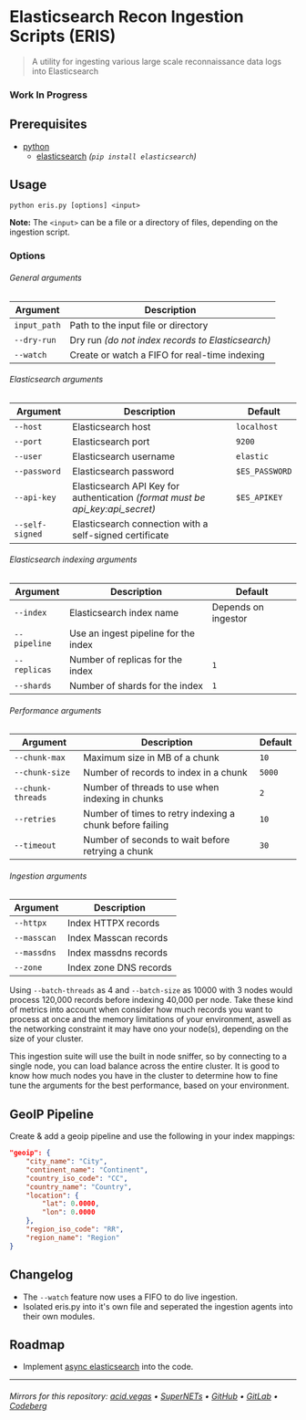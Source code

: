 # Elasticsearch Recon Ingestion Scripts (ERIS)
> A utility for ingesting various large scale reconnaissance data logs into Elasticsearch

### Work In Progress

## Prerequisites
- [python](https://www.python.org/)
    - [elasticsearch](https://pypi.org/project/elasticsearch/) *(`pip install elasticsearch`)*

## Usage
```shell
python eris.py [options] <input>
```
**Note:** The `<input>` can be a file or a directory of files, depending on the ingestion script.

### Options
###### General arguments
| Argument          | Description                                                    |
|-------------------|----------------------------------------------------------------|
| `input_path`      | Path to the input file or directory                            |
| `--dry-run`       | Dry run *(do not index records to Elasticsearch)*              |
| `--watch`         | Create or watch a FIFO for real-time indexing                  |

###### Elasticsearch arguments
| Argument          | Description                                                                    | Default        |
|-------------------|--------------------------------------------------------------------------------|----------------|
| `--host`          | Elasticsearch host                                                             | `localhost`    |
| `--port`          | Elasticsearch port                                                             | `9200`         |
| `--user`          | Elasticsearch username                                                         | `elastic`      |
| `--password`      | Elasticsearch password                                                         | `$ES_PASSWORD` |
| `--api-key`       | Elasticsearch API Key for authentication *(format must be api_key:api_secret)* | `$ES_APIKEY`   |
| `--self-signed`   | Elasticsearch connection with a self-signed certificate                        |                |

###### Elasticsearch indexing arguments
| Argument          | Description                          | Default             |
|-------------------|--------------------------------------|---------------------|
| `--index`         | Elasticsearch index name             | Depends on ingestor |
| `--pipeline`      | Use an ingest pipeline for the index |                     |
| `--replicas`      | Number of replicas for the index     | `1`                 |
| `--shards`        | Number of shards for the index       | `1`                 |

###### Performance arguments
| Argument          | Description                                              | Default |
|-------------------|----------------------------------------------------------|---------|
| `--chunk-max`     | Maximum size in MB of a chunk                            | `10`    |
| `--chunk-size`    | Number of records to index in a chunk                    | `5000`  |
| `--chunk-threads` | Number of threads to use when indexing in chunks         | `2`     |
| `--retries`       | Number of times to retry indexing a chunk before failing | `10`    |
| `--timeout`       | Number of seconds to wait before retrying a chunk        | `30`    |

###### Ingestion arguments
| Argument          | Description            |
|-------------------|------------------------|
| `--httpx`         | Index HTTPX records    |
| `--masscan`       | Index Masscan records  |
| `--massdns`       | Index massdns records  |
| `--zone`          | Index zone DNS records |

Using `--batch-threads` as 4 and `--batch-size` as 10000 with 3 nodes would process 120,000 records before indexing 40,000 per node. Take these kind of metrics into account when consider how much records you want to process at once and the memory limitations of your environment, aswell as the networking constraint it may have ono your node(s), depending on the size of your cluster.

This ingestion suite will use the built in node sniffer, so by connecting to a single node, you can load balance across the entire cluster.
It is good to know how much nodes you have in the cluster to determine how to fine tune the arguments for the best performance, based on your environment.

## GeoIP Pipeline
Create & add a geoip pipeline and use the following in your index mappings:

```json
"geoip": {
    "city_name": "City",
    "continent_name": "Continent",
    "country_iso_code": "CC",
    "country_name": "Country",
    "location": {
        "lat": 0.0000,
        "lon": 0.0000
    },
    "region_iso_code": "RR",
    "region_name": "Region"
}
```

## Changelog
- The `--watch` feature now uses a FIFO to do live ingestion.
- Isolated eris.py into it's own file and seperated the ingestion agents into their own modules.

## Roadmap
- Implement [async elasticsearch](https://elasticsearch-py.readthedocs.io/en/v8.12.1/async.html) into the code.

___

###### Mirrors for this repository: [acid.vegas](https://git.acid.vegas/eris) • [SuperNETs](https://git.supernets.org/acidvegas/eris) • [GitHub](https://github.com/acidvegas/eris) • [GitLab](https://gitlab.com/acidvegas/eris) • [Codeberg](https://codeberg.org/acidvegas/eris)